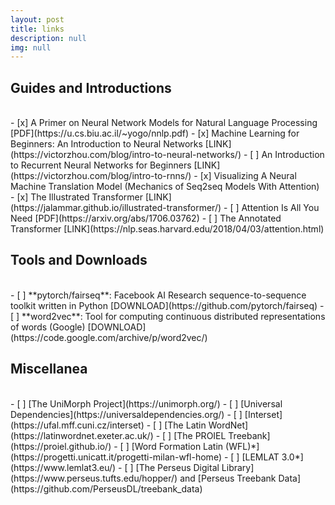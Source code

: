 ```yaml
---
layout: post
title: links
description: null
img: null
---
```


## Guides and Introductions 
<br>
- [x] A Primer on Neural Network Models for Natural Language Processing [PDF](https://u.cs.biu.ac.il/~yogo/nnlp.pdf)
- [x] Machine Learning for Beginners: An Introduction to Neural Networks [LINK](https://victorzhou.com/blog/intro-to-neural-networks/)
- [ ] An Introduction to Recurrent Neural Networks for Beginners [LINK](https://victorzhou.com/blog/intro-to-rnns/)
- [x] Visualizing A Neural Machine Translation Model (Mechanics of Seq2seq Models With Attention)
- [x] The Illustrated Transformer [LINK](https://jalammar.github.io/illustrated-transformer/)
- [ ] Attention Is All You Need [PDF](https://arxiv.org/abs/1706.03762)
- [ ] The Annotated Transformer [LINK](https://nlp.seas.harvard.edu/2018/04/03/attention.html)

## Tools and Downloads
<br>
- [ ] **pytorch/fairseq**: Facebook AI Research sequence-to-sequence toolkit written in Python [DOWNLOAD](https://github.com/pytorch/fairseq)
- [ ] **word2vec**: Tool for computing continuous distributed representations of words (Google) [DOWNLOAD](https://code.google.com/archive/p/word2vec/)

## Miscellanea
<br>
- [ ] [The UniMorph Project](https://unimorph.org/)
- [ ] [Universal Dependencies](https://universaldependencies.org/)
- [ ] [Interset](https://ufal.mff.cuni.cz/interset)
- [ ] [The Latin WordNet](https://latinwordnet.exeter.ac.uk/)
- [ ] [The PROIEL Treebank](https://proiel.github.io/)
- [ ] [Word Formation Latin (WFL)*](https://progetti.unicatt.it/progetti-milan-wfl-home)
- [ ] [LEMLAT 3.0*](https://www.lemlat3.eu/)
- [ ] [The Perseus Digital Library](https://www.perseus.tufts.edu/hopper/) and [Perseus Treebank Data](https://github.com/PerseusDL/treebank_data)
